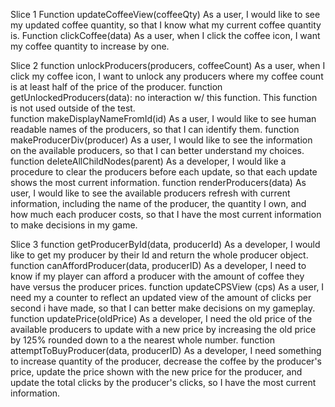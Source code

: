 Slice 1
Function updateCoffeeView(coffeeQty)
    As a user, I would like to see my updated coffee quantity, so that I know what my current coffee quantity is. 
Function clickCoffee(data)
    As a user, when I click the coffee icon, I want my coffee quantity to increase by one.

Slice 2
function unlockProducers(producers, coffeeCount)
    As a user, when I click my coffee icon, I want to unlock any producers where my coffee count is at least half of the price of the producer. 
function getUnlockedProducers(data): no interaction w/ this function. This function is 
    not used outside of the test.  
function makeDisplayNameFromId(id)
    As a user, I would like to see human readable names of the producers, so that I can identify them.
function makeProducerDiv(producer)
    As a user, I would like to see the information on the available producers, so that I can better understand my choices. 
function deleteAllChildNodes(parent)
    As a developer, I would like a procedure to clear the producers before each update, so that each update shows the most current information. 
function renderProducers(data)
    As user, I would like to see the available producers refresh with current information, including the name of the producer, the quantity I own, and how much each producer costs, so that I have the most current information to make decisions in my game. 

Slice 3
function getProducerById(data, producerId) 
    As a developer, I would like to get my producer by their Id and return the whole producer object. 
function canAffordProducer(data, producerID)
    As a developer, I need to know if my player can afford a producer with the amount of coffee they have versus the producer prices.
function updateCPSView (cps)
    As a user, I need my a counter to reflect an updated view of the amount of clicks per second i have made, so that I can better make decisions on my gameplay. 
function updatePrice(oldPrice)
    As a developer, I need the old price of the available producers to update with a new price by increasing the old price by 125% rounded down to a the nearest whole number. 
function attemptToBuyProducer(data, producerID)
    As a developer, I need something to increase quantity of the producer, decrease the coffee by the producer's price, update the price shown with the new price for the producer, and update the total clicks by the producer's clicks, so I have the most current information. 